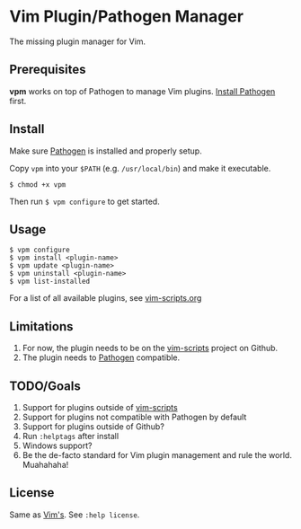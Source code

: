 Vim Plugin/Pathogen Manager
===========================

The missing plugin manager for Vim.

Prerequisites
-------------

**vpm** works on top of Pathogen to manage Vim plugins.
[Install Pathogen][pathogen] first.

Install
-------

Make sure [Pathogen][pathogen] is installed and properly setup.

Copy `vpm` into your `$PATH` (e.g. `/usr/local/bin`) and make it executable.

    $ chmod +x vpm

Then run `$ vpm configure` to get started.

Usage
-----

    $ vpm configure
    $ vpm install <plugin-name>
    $ vpm update <plugin-name>
    $ vpm uninstall <plugin-name>
	$ vpm list-installed

For a list of all available plugins, see [vim-scripts.org](http://vim-scripts.org/vim/scripts.html)

Limitations
-----------

1. For now, the plugin needs to be on the [vim-scripts][vim-scripts] project on
   Github.
2. The plugin needs to [Pathogen][pathogen] compatible.

TODO/Goals
----------

1. Support for plugins outside of [vim-scripts][vim-scripts]
2. Support for plugins not compatible with Pathogen by default
3. Support for plugins outside of Github?
4. Run `:helptags` after install
5. Windows support?
6. Be the de-facto standard for Vim plugin management and rule the world. Muahahaha!

License
-------

Same as [Vim's][vim]. See `:help license`.

[pathogen]: https://github.com/tpope/vim-pathogen
[vim-scripts]: https://github.com/vim-scripts?tab=repositories
[vim]: http://www.vim.org/about.php

